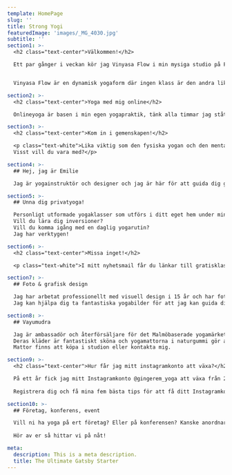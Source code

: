 ```yaml
---
template: HomePage
slug: ''
title: Strong Yogi
featuredImage: 'images/_MG_4030.jpg'
subtitle: ''
section1: >-
  <h2 class="text-center">Välkommen!</h2>

  Ett par gånger i veckan kör jag Vinyasa Flow i min mysiga studio på Floragatan 7 i Svedala. Här får vi plats 8 yogis och jag bjuder på te och gemenskap efteråt. 


  Vinyasa Flow är en dynamisk yogaform där ingen klass är den andra lik. Genom att röra sig med andetaget utmanas styrka och rörlighet på ett lekfullt sätt. 

section2: >-
  <h2 class="text-center">Yoga med mig online</h2>

  Onlineyoga är basen i min egen yogapraktik, tänk alla timmar jag stått på mattan i vardagsrummet. Med tre barn och otaliga aktiviteter är det ibland svårt att hinna till studion. Då är onlineklasser perfekt att ta till! 

section3: >-
  <h2 class="text-center">Kom in i gemenskapen!</h2>

  <p class="text-white">Lika viktig som den fysiska yogan och den mentala närvaron är gemenskapen vi skapar i studion och i facebookgruppen!<br>
  Visst vill du vara med?</p>

section4: >-
  ## Hej, jag är Emilie

  Jag är yogainstruktör och designer och jag är här för att guida dig genom din unika yogaresa!Under denna resa kommer du få en stark och smidig kropp, du kommer lära dig hantera stress och vara mer närvarande i nuet och antagligen kommer du uppleva många andra positiva förändringar ju mer du yogar, för det är så yogans magi fungerar! 

section5: >-
  ## Unna dig privatyoga!

  Personligt utformade yogaklasser som utförs i ditt eget hem under min guidning kommer att ta din yogapraktik till nya höjder.
  Vill du lära dig inversioner? 
  Vill du komma igång med en daglig yogarutin? 
  Jag har verktygen!

section6: >-
  <h2 class="text-center">Missa inget!</h2>

  <p class="text-white">I mitt nyhetsmail får du länkar till gratisklasser, goda vegetariska recept och en massa annat kul!</p>

section7: >-
  ## Foto & grafisk design

  Jag har arbetat professionellt med visuell design i 15 år och har fotograferat sen tonåren - och jag kan YOGA!
  Jag kan hjälpa dig ta fantastiska yogabilder för att jag kan guida dig i positionerna och jag kan hjälpa dig med ditt varumärke för jag kan yogabranschen!

section8: >-
  ## Vayumudra

  Jag är ambassadör och återförsäljare för det Malmöbaserade yogamärket Vayumudra.
  Deras kläder är fantastiskt sköna och yogamattorna i naturgummi gör att man står stadigt både i nedåtgående hund och på händer. 
  Mattor finns att köpa i studion eller kontakta mig. 

section9: >-
  <h2 class="text-center">Hur får jag mitt instagramkonto att växa?</h2>

  På ett år fick jag mitt Instagramkonto @gingerem_yoga att växa från 2 följare (min man och en vän till mer än 15 000 riktiga, kvalitativa följare. Och det var faktiskt inte särskilt svårt!
  
  Registrera dig och få mina fem bästa tips för att få ditt Instagramkonto att växa

section10: >-
  ## Företag, konferens, event

  Vill ni ha yoga på ert företag? Eller på konferensen? Kanske anordnar ni ett större event och letar efter en inspirerande yogainstruktör? 
  
  Hör av er så hittar vi på nåt! 

meta:
  description: This is a meta description.
  title: The Ultimate Gatsby Starter
---
```


